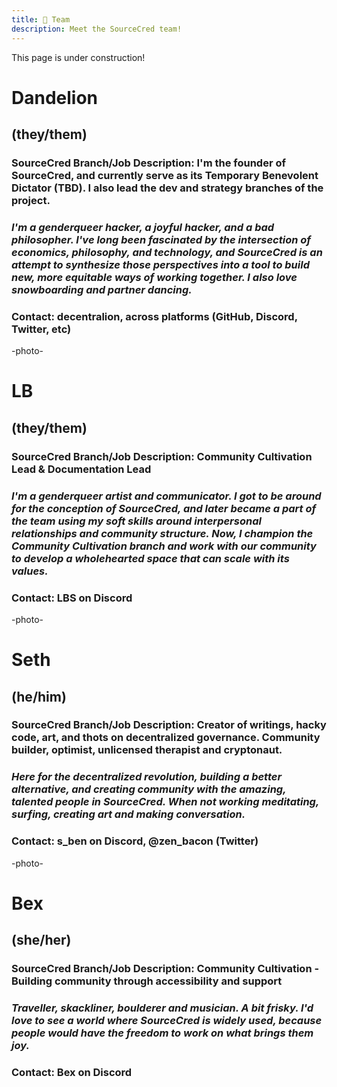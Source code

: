 ```yaml
---
title: 🧗 Team
description: Meet the SourceCred team!
---
```


This page is under construction!


# Dandelion
## (they/them)

### SourceCred Branch/Job Description: I'm the founder of SourceCred, and currently serve as its Temporary Benevolent Dictator (TBD). I also lead the dev and strategy branches of the project.

### *I'm a genderqueer hacker, a joyful hacker, and a bad philosopher. I've long been fascinated by the intersection of economics, philosophy, and technology, and SourceCred is an attempt to synthesize those perspectives into a tool to build new, more equitable ways of working together. I also love snowboarding and partner dancing.*

### Contact: decentralion, across platforms (GitHub, Discord, Twitter, etc)

-photo-

# LB 
## (they/them)

### SourceCred Branch/Job Description: Community Cultivation Lead & Documentation Lead

### *I'm a genderqueer artist and communicator. I got to be around for the conception of SourceCred, and later became a part of the team using my soft skills around interpersonal relationships and community structure. Now, I champion the Community Cultivation branch and work with our community to develop a wholehearted space that can scale with its values.*

### Contact: LBS on Discord 

-photo-

# Seth
## (he/him)

### SourceCred Branch/Job Description: Creator of writings, hacky code, art, and thots on decentralized governance. Community builder, optimist, unlicensed therapist and cryptonaut.

### *Here for the decentralized revolution, building a better alternative, and creating community with the amazing, talented people in SourceCred. When not working meditating, surfing, creating art and making conversation.*

### Contact: s_ben on Discord, @zen_bacon (Twitter)

-photo-

# Bex
## (she/her)

### SourceCred Branch/Job Description: Community Cultivation - Building community through accessibility and support

### *Traveller, skackliner, boulderer and musician. A bit frisky. I'd love to see a world where SourceCred is widely used, because people would have the freedom to work on what brings them joy.*

### Contact: Bex on Discord
